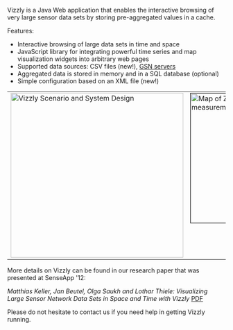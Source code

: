 Vizzly is a Java Web application that enables the interactive browsing of very large sensor data sets by storing pre-aggregated values in a cache.

Features:

  * Interactive browsing of large data sets in time and space
  * JavaScript library for integrating powerful time series and map visualization widgets into arbitrary web pages
  * Supported data sources: CSV files (new!), [GSN servers](http://sourceforge.net/apps/trac/gsn/)
  * Aggregated data is stored in memory and in a SQL database (optional)
  * Simple configuration based on an XML file (new!)

<table>
<tr><td valign='top'>
<img src='https://vizzly.googlecode.com/svn/wiki/img/vizzly_system.png' alt='Vizzly Scenario and System Design' title='Vizzly Scenario and System Design' width='398' height='380' />
</td><td valign='top'><img src='https://vizzly.googlecode.com/svn/wiki/img/vizzly_map1.png' title='Map of Zurich with pollution measurements' height='299' width='299' alt='Map of Zurich with pollution measurements' border='1' />
</td></tr></table>


More details on Vizzly can be found in our research paper that was presented at SenseApp '12:

_Matthias Keller, Jan Beutel, Olga Saukh and Lothar Thiele: Visualizing Large Sensor Network Data Sets in Space and Time with Vizzly_ [PDF](ftp://ftp.tik.ee.ethz.ch/pub/people/kellmatt/paper/KBST2012.pdf)

Please do not hesitate to contact us if you need help in getting Vizzly running.